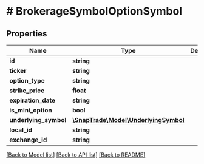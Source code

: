 # # BrokerageSymbolOptionSymbol

## Properties

Name | Type | Description | Notes
------------ | ------------- | ------------- | -------------
**id** | **string** |  |
**ticker** | **string** |  |
**option_type** | **string** |  |
**strike_price** | **float** |  |
**expiration_date** | **string** |  |
**is_mini_option** | **bool** |  | [optional]
**underlying_symbol** | [**\SnapTrade\Model\UnderlyingSymbol**](UnderlyingSymbol.md) |  |
**local_id** | **string** |  | [optional]
**exchange_id** | **string** |  | [optional]

[[Back to Model list]](../../README.md#models) [[Back to API list]](../../README.md#endpoints) [[Back to README]](../../README.md)
